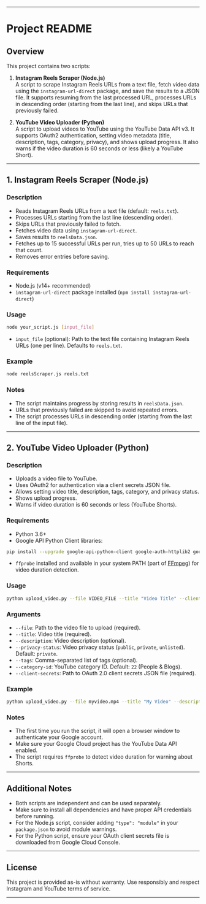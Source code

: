
---

# Project README

## Overview

This project contains two scripts:

1. **Instagram Reels Scraper (Node.js)**  
   A script to scrape Instagram Reels URLs from a text file, fetch video data using the `instagram-url-direct` package, and save the results to a JSON file. It supports resuming from the last processed URL, processes URLs in descending order (starting from the last line), and skips URLs that previously failed.

2. **YouTube Video Uploader (Python)**  
   A script to upload videos to YouTube using the YouTube Data API v3. It supports OAuth2 authentication, setting video metadata (title, description, tags, category, privacy), and shows upload progress. It also warns if the video duration is 60 seconds or less (likely a YouTube Short).

---

## 1. Instagram Reels Scraper (Node.js)

### Description

- Reads Instagram Reels URLs from a text file (default: `reels.txt`).
- Processes URLs starting from the last line (descending order).
- Skips URLs that previously failed to fetch.
- Fetches video data using `instagram-url-direct`.
- Saves results to `reelsData.json`.
- Fetches up to 15 successful URLs per run, tries up to 50 URLs to reach that count.
- Removes error entries before saving.

### Requirements

- Node.js (v14+ recommended)
- `instagram-url-direct` package installed (`npm install instagram-url-direct`)

### Usage

```bash
node your_script.js [input_file]
```

- `input_file` (optional): Path to the text file containing Instagram Reels URLs (one per line). Defaults to `reels.txt`.

### Example

```bash
node reelsScraper.js reels.txt
```

### Notes

- The script maintains progress by storing results in `reelsData.json`.
- URLs that previously failed are skipped to avoid repeated errors.
- The script processes URLs in descending order (starting from the last line of the input file).

---

## 2. YouTube Video Uploader (Python)

### Description

- Uploads a video file to YouTube.
- Uses OAuth2 for authentication via a client secrets JSON file.
- Allows setting video title, description, tags, category, and privacy status.
- Shows upload progress.
- Warns if video duration is 60 seconds or less (YouTube Shorts).

### Requirements

- Python 3.6+
- Google API Python Client libraries:

```bash
pip install --upgrade google-api-python-client google-auth-httplib2 google-auth-oauthlib
```

- `ffprobe` installed and available in your system PATH (part of [FFmpeg](https://ffmpeg.org/)) for video duration detection.

### Usage

```bash
python upload_video.py --file VIDEO_FILE --title "Video Title" --client-secrets client_secrets.json [options]
```

### Arguments

- `--file`: Path to the video file to upload (required).
- `--title`: Video title (required).
- `--description`: Video description (optional).
- `--privacy-status`: Video privacy status (`public`, `private`, `unlisted`). Default: `private`.
- `--tags`: Comma-separated list of tags (optional).
- `--category-id`: YouTube category ID. Default: `22` (People & Blogs).
- `--client-secrets`: Path to OAuth 2.0 client secrets JSON file (required).

### Example

```bash
python upload_video.py --file myvideo.mp4 --title "My Video" --description "Description here" --privacy-status public --tags "tag1,tag2" --client-secrets client_secrets.json
```

### Notes

- The first time you run the script, it will open a browser window to authenticate your Google account.
- Make sure your Google Cloud project has the YouTube Data API enabled.
- The script requires `ffprobe` to detect video duration for warning about Shorts.

---

## Additional Notes

- Both scripts are independent and can be used separately.
- Make sure to install all dependencies and have proper API credentials before running.
- For the Node.js script, consider adding `"type": "module"` in your `package.json` to avoid module warnings.
- For the Python script, ensure your OAuth client secrets file is downloaded from Google Cloud Console.

---

## License

This project is provided as-is without warranty. Use responsibly and respect Instagram and YouTube terms of service.

---
